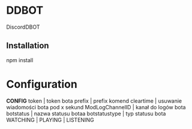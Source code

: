 # DDBOT
DiscordDBOT
## Installation
npm install

# Configuration
**CONFIG**
    token                 | token bota
    prefix                | prefix komend
    cleartime             | usuwanie wiadomości bota pod x sekund
    ModLogChannelID       | kanał do logów bota
    botstatus             | nazwa statusu botaa
    botstatustype         | typ statusu bota   WATCHING | PLAYING | LISTENING
